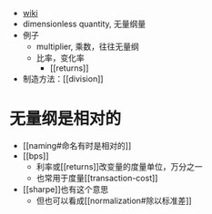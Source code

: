 - [wiki](https://en.wikipedia.org/wiki/Dimensionless_quantity)
- dimensionless quantity, 无量纲量
- 例子
  - multiplier, 乘数，往往无量纲
  - 比率，变化率
    - [[returns]]
- 制造方法：[[division]]
# 无量纲是相对的
- [[naming#命名有时是相对的]]
- [[bps]]
  - 利率或[[returns]]改变量的度量单位，万分之一
  - 也常用于度量[[transaction-cost]]
- [[sharpe]]也有这个意思
  - 但也可以看成[[normalization#除以标准差]]